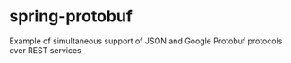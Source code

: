 # spring-protobuf
Example of simultaneous support of JSON and Google Protobuf protocols over REST services
